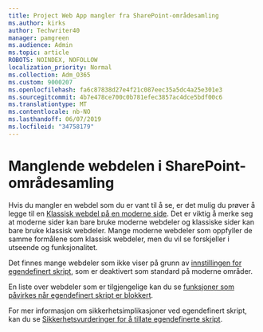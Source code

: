 ```yaml
---
title: Project Web App mangler fra SharePoint-områdesamling
ms.author: kirks
author: Techwriter40
manager: pamgreen
ms.audience: Admin
ms.topic: article
ROBOTS: NOINDEX, NOFOLLOW
localization_priority: Normal
ms.collection: Adm_O365
ms.custom: 9000207
ms.openlocfilehash: fa6c87838d27e4f21c087eec35a5dc4a25e301e3
ms.sourcegitcommit: 4b7e478ce700c0b781efec3857ac4dce5bdf00c6
ms.translationtype: MT
ms.contentlocale: nb-NO
ms.lasthandoff: 06/07/2019
ms.locfileid: "34758179"
---
```

# <a name="missing-web-part-in-sharepoint-site-collection"></a>Manglende webdelen i SharePoint-områdesamling

Hvis du mangler en webdel som du er vant til å se, er det mulig du prøver å legge til en [Klassisk webdel på en moderne side](https://support.office.com/article/classic-and-modern-web-part-experiences-3fdae6c3-8fc1-49ab-8708-8c104b882e64). Det er viktig å merke seg at moderne sider kan bare bruke moderne webdeler og klassiske sider kan bare bruke klassisk webdeler. Mange moderne webdeler som oppfyller de samme formålene som klassisk webdeler, men du vil se forskjeller i utseende og funksjonalitet.

Det finnes mange webdeler som ikke viser på grunn av [innstillingen for egendefinert skript](https://docs.microsoft.com/sharepoint/allow-or-prevent-custom-script), som er deaktivert som standard på moderne områder. 

En liste over webdeler som er tilgjengelige kan du se [funksjoner som påvirkes når egendefinert skript er blokkert](https://docs.microsoft.com/sharepoint/allow-or-prevent-custom-script#features-affected-when-custom-script-is-blocked).

 For mer informasjon om sikkerhetsimplikasjoner ved egendefinert skript, kan du se [Sikkerhetsvurderinger for å tillate egendefinerte skript](https://docs.microsoft.com/sharepoint/security-considerations-of-allowing-custom-script).
